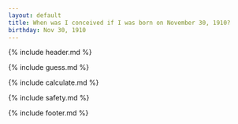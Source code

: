 ```yaml
---
layout: default
title: When was I conceived if I was born on November 30, 1910?
birthday: Nov 30, 1910
---
```


{% include header.md %}

{% include guess.md %}

{% include calculate.md %}

{% include safety.md %}

{% include footer.md %}



